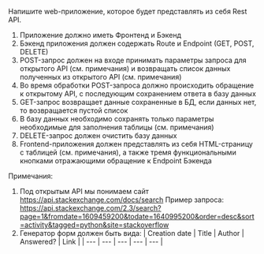 Напишите web-приложение, которое будет представлять из себя Rest API. 
  1. Приложение должно иметь Фронтенд и Бэкенд
  2. Бэкенд приложения должен содержать Route и Endpoint (GET, POST, DELETE)
  3. POST-запрос должен на входе принимать параметры запроса для открытого API 
  (см. примечания) и возвращать список данных полученных из открытого API (см. 
  примечания)
  4. Во время обработки POST-запроса должно происходить обращение к открытому 
  API, с последующим сохранением ответа в базу данных
  5. GET-запрос возвращает данные сохраненные в БД, если данных нет, то 
  возвращается пустой список
  6. В базу данных необходимо сохранять только параметры необходимые для 
  заполнения таблицы (см. примечания)
  7. DELETE-запрос должен очистить базу данных
  8. Frontend-приложения должен представлять из себя HTML-страницу с таблицей (см. 
  примечания), а также тремя функциональными кнопками отражающими 
  обращение к Endpoint Бэкенда

Примечания:
  1. Под открытым API мы понимаем сайт https://api.stackexchange.com/docs/search
  Пример запроса: 
  https://api.stackexchange.com/2.3/search?page=1&fromdate=1609459200&todate=1640995200&order=desc&sort=activity&tagged=python&site=stackoverflow
  2. Генератор форм должен быть вида:
      | Creation date | Title | Author | Answered? | Link |
      | --- | --- | --- | --- | --- | 
